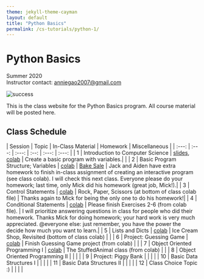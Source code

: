 ```yaml
---
theme: jekyll-theme-cayman
layout: default
title: "Python Basics"
permalink: /cs-tutorials/python-1/
---
```


# Python Basics
Summer 2020  
Instructor contact: anniegao2007@gmail.com

![success](https://i.pinimg.com/originals/dc/ab/22/dcab22f4cfd2c666ecc0352d25647132.jpg)
  
This is the class website for the Python Basics program. All course material will be posted here.

## Class Schedule

| Session | Topic | In-Class Material | Homework | Miscellaneous |
| :---:                      | :---:                   | :---:   | :--:              | :---:    | :---:         |
| 1 | Introduction to Computer Science | [slides](https://docs.google.com/presentation/d/1zrdGqy8u2-vMCf2D9gvEEJ5frlBELC79BX-GfvZh95k/edit#slide=id.g8d3acb2c85_0_77), [colab](https://colab.research.google.com/drive/1v3ye8uXNdzR8JIh9P_SprospsvWHjGww#scrollTo=xNu87CDwvRaF) | Create a basic program with variables.| |
| 2 | Basic Program Structure; Variables | [colab](https://colab.research.google.com/drive/1k1HQSkS2oP2y4n9T8v_FjZqfAQAdqZZL#scrollTo=SfRbRLwgPHjs) | [Bake Sale](https://colab.research.google.com/drive/1eFgU5aLLPM8j_YbF66XjLYP0EpvGyBNZ#scrollTo=oS_j9UibVPNt) | Jack and Aiden have extra homework to finish in-class assignment of creating an interactive program (see class colab). I will check this next class. Everyone please do your homework; last time, only Mick did his homework (great job, Mick!).|
| 3 | Control Statements | [colab](https://colab.research.google.com/drive/1mu317IYGD6h78yRXJwsOGjIpkUV9NyyB#scrollTo=21tYdZoAQDBC) | Rock, Paper, Scissors (at bottom of class colab file) | Thanks again to Mick for being the only one to do his homework!|
| 4 | Conditional Statements | [colab](https://colab.research.google.com/drive/1Z_-1wQ2u2TpZNJSaGLAbdthnNVdZvQQo#scrollTo=vhkidW7i9aiG) | Please finish Exercises 2-6 (from colab file). | I will prioritize answering questions in class for people who did their homework. Thanks Mick for doing homework; your hard work is very much appreciated. @everyone else: just remember, you have the power the decide how much you want to learn.|
| 5 | Lists and Dicts | [colab](https://colab.research.google.com/drive/1xOG2vhG6r7YufsIxb_cfooaxOGbk5PwM#scrollTo=T7d0MYxrf92I) | Ice Cream Shop, Revisited (bottom of class colab) | |
| 6 | Project: Guessing Game | [colab](https://colab.research.google.com/drive/1xkM6MY9blVFbnGTDGzsEXUZxbnQ1YmUg#scrollTo=vTwGVVH8J2rX) | Finish Guessing Game project (from colab) | |
| 7 | Object Oriented Programming I | [colab](https://colab.research.google.com/drive/1gGP8kesd7whT0RTO_vzv77g_aVuWbbI9#scrollTo=Y-Fu7u_Qiuf5) | The StuffedAnimal class (from colab) | |
| 8 | Object Oriented Programming II | | | |
| 9 | Project: Piggy Bank | | | |
| 10 | Basic Data Structures I | | | |
| 11 | Basic Data Structures II | | | |
| 12 | Class Choice Topic :) | | | |